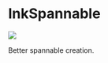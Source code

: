 # InkSpannable
[![](https://jitpack.io/v/irontec/InkSpannable.svg)](https://jitpack.io/#irontec/InkSpannable)

Better spannable creation.

